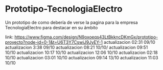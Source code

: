 # Prototipo-TecnologiaElectro
Un prototipo de  como debería de verse la pagina para la empresa TecnologiaElectro para destacar en su ámbito 

link: https://www.figma.com/design/N9oxoeqs43LtBkkncDKmGx/prototipo-proyecto?node-id=0-1&t=U6T3Y7CswiJ9JyEY-1
actualizacion 02:31 09/10
actualizacion 3:38 09/10
actualizacion 08:21 10/10/
actualizacion 09:51 10/10
actualizacion 10:17 10/10
actualizacion 12:06 10/10
actualizacion 02:18 10/10
actualizacion 03:01 10/10
actualizacion 09:14 13/10
actualizacion 11:03 10/10

